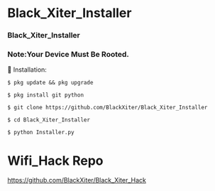 # Black_Xiter_Installer
### Black_Xiter_Installer
### Note:Your Device Must Be Rooted.
  
   🤟 Installation:

```
$ pkg update && pkg upgrade

$ pkg install git python

$ git clone https://github.com/BlackXiter/Black_Xiter_Installer

$ cd Black_Xiter_Installer

$ python Installer.py
```
# Wifi_Hack Repo

https://github.com/BlackXiter/Black_Xiter_Hack
